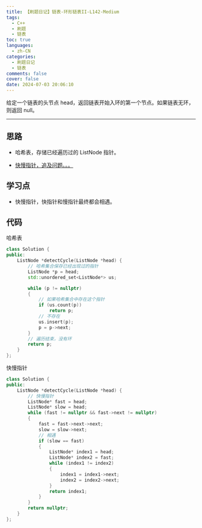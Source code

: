 ```yaml
---
title: 【刷题日记】链表-环形链表II-L142-Medium
tags:
  - C++
  - 刷题
  - 链表
toc: true
languages:
  - zh-CN
categories:
  - 刷题日记
  - 链表
comments: false
cover: false
date: 2024-07-03 20:06:10
---
```


给定一个链表的头节点 head，返回链表开始入环的第一个节点。如果链表无环，则返回 null。

<!-- more -->

---

## 思路

* 哈希表，存储已经遍历过的 ListNode 指针。

* [快慢指针，追及问题。。。](https://programmercarl.com/0142.%E7%8E%AF%E5%BD%A2%E9%93%BE%E8%A1%A8II.html#%E6%80%9D%E8%B7%AF)

## 学习点

* 快慢指针，快指针和慢指针最终都会相遇。

## 代码

哈希表

```cpp
class Solution {
public:
    ListNode *detectCycle(ListNode *head) {
        // 哈希集合保存已经出现过的指针
        ListNode *p = head;
        std::unordered_set<ListNode*> us;

        while (p != nullptr)
        {
            // 如果哈希集合中存在这个指针
            if (us.count(p))
                return p;
            // 不存在
            us.insert(p);
            p = p->next;
        }
        // 遍历结束，没有环
        return p;
    }
};
```

快慢指针

```cpp
class Solution {
public:
    ListNode *detectCycle(ListNode *head) {
        // 快慢指针
        ListNode* fast = head;
        ListNode* slow = head;
        while (fast != nullptr && fast->next != nullptr)
        {
            fast = fast->next->next;
            slow = slow->next;
            // 相遇
            if (slow == fast)
            {
                ListNode* index1 = head;
                ListNode* index2 = fast;
                while (index1 != index2)
                {
                    index1 = index1->next;
                    index2 = index2->next;
                }
                return index1;
            }
        } 
        return nullptr;
    }
};
```